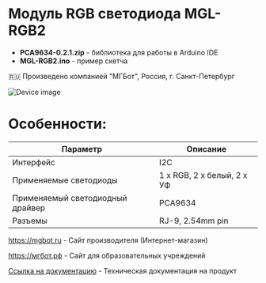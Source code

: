 # Модуль RGB светодиода MGL-RGB2 

- **PCA9634-0.2.1.zip** - библиотека для работы в Arduino IDE
- **MGL-RGB2.ino** - пример скетча

🇷🇺 Произведено компанией "МГБот", Россия, г. Санкт-Петербург

![Device image](https://books.mgbot.ru/images/MGL-RGB2.png)

# Особенности:

| Параметр    | Описание |
| ----------- | -----------|
| Интерфейс   | I2C|
| Применяемые светодиоды       | 1 x RGB, 2 x белый, 2 x УФ |
| Применяемый светодиодный драйвер     | PCA9634|
| Разъемы     | RJ-9, 2.54mm pin|

https://mgbot.ru  - Сайт производителя (Интернет-магазин)

https://мгбот.рф  - Сайт для образовательных учреждений

[Ссылка на документацию](https://books.mgbot.ru/devices/MGL-RGB2.pdf) - Техническая документация на продукт